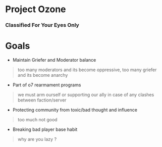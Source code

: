 # Project Ozone
### Classified For Your Eyes Only

# Goals
* Maintain Griefer and Moderator balance
> too many moderators and its become oppressive, too many griefer and its become anarchy
* Part of o7 rearmament programs
> we must arm ourself or supporting our ally in case of any clashes between faction/server
* Protecting community from toxic/bad thought and influence
> too much not good
* Breaking bad player base habit
> why are you lazy ?